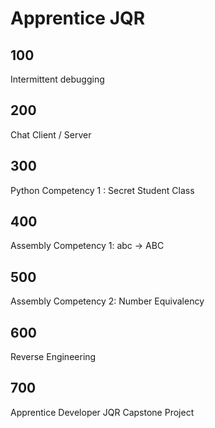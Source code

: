 # Apprentice JQR

## 100

Intermittent debugging

## 200

Chat Client / Server

## 300

Python Competency 1 : Secret Student Class

## 400

Assembly Competency 1: abc -> ABC

## 500

Assembly Competency 2: Number Equivalency 

## 600

Reverse Engineering

## 700

Apprentice Developer JQR Capstone Project